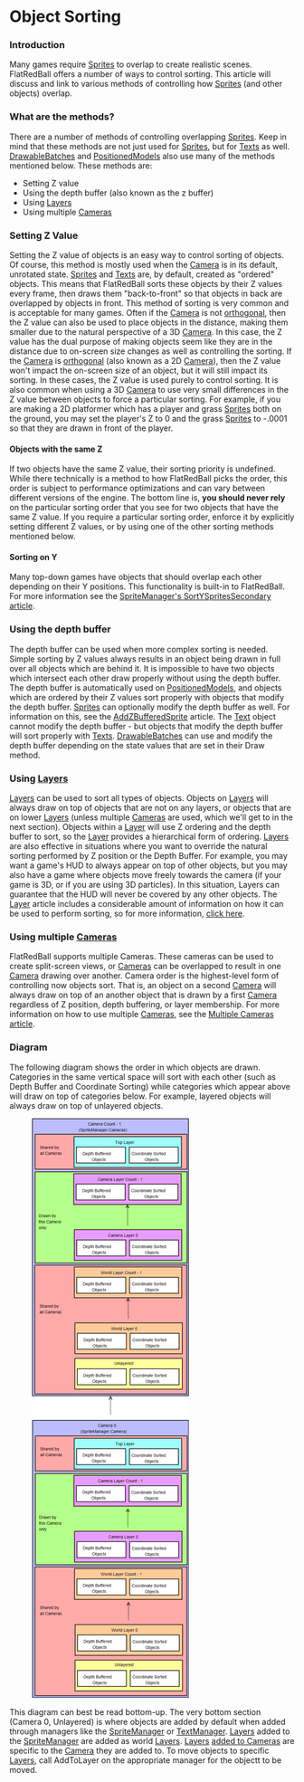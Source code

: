 # Object Sorting

### Introduction

Many games require [Sprites](../../frb/docs/index.php) to overlap to create realistic scenes. FlatRedBall offers a number of ways to control sorting. This article will discuss and link to various methods of controlling how [Sprites](../../frb/docs/index.php) (and other objects) overlap.

### What are the methods?

There are a number of methods of controlling overlapping [Sprites](../../frb/docs/index.php). Keep in mind that these methods are not just used for [Sprites](../../frb/docs/index.php), but for [Texts](../../frb/docs/index.php) as well. [DrawableBatches](../../frb/docs/index.php) and [PositionedModels](../../frb/docs/index.php) also use many of the methods mentioned below. These methods are:

* Setting Z value
* Using the depth buffer (also known as the z buffer)
* Using [Layers](../../frb/docs/index.php)
* Using multiple [Cameras](../../frb/docs/index.php)

### Setting Z Value

Setting the Z value of objects is an easy way to control sorting of objects. Of course, this method is mostly used when the [Camera](../../frb/docs/index.php) is in its default, unrotated state. [Sprites](../../frb/docs/index.php) and [Texts](../../frb/docs/index.php) are, by default, created as "ordered" objects. This means that FlatRedBall sorts these objects by their Z values every frame, then draws them "back-to-front" so that objects in back are overlapped by objects in front. This method of sorting is very common and is acceptable for many games. Often if the [Camera](../../frb/docs/index.php) is not [orthogonal](../../frb/docs/index.php), then the Z value can also be used to place objects in the distance, making them smaller due to the natural perspective of a 3D [Camera](../../frb/docs/index.php). In this case, the Z value has the dual purpose of making objects seem like they are in the distance due to on-screen size changes as well as controlling the sorting. If the [Camera](../../frb/docs/index.php) is [orthogonal](../../frb/docs/index.php) (also known as a 2D [Camera](../../frb/docs/index.php)), then the Z value won't impact the on-screen size of an object, but it will still impact its sorting. In these cases, the Z value is used purely to control sorting. It is also common when using a 3D [Camera](../../frb/docs/index.php) to use very small differences in the Z value between objects to force a particular sorting. For example, if you are making a 2D platformer which has a player and grass [Sprites](../../frb/docs/index.php) both on the ground, you may set the player's Z to 0 and the grass [Sprites](../../frb/docs/index.php) to -.0001 so that they are drawn in front of the player.

#### Objects with the same Z

If two objects have the same Z value, their sorting priority is undefined. While there technically is a method to how FlatRedBall picks the order, this order is subject to performance optimizations and can vary between different versions of the engine. The bottom line is, **you should never rely** on the particular sorting order that you see for two objects that have the same Z value. If you require a particular sorting order, enforce it by explicitly setting different Z values, or by using one of the other sorting methods mentioned below.

#### Sorting on Y

Many top-down games have objects that should overlap each other depending on their Y positions. This functionality is built-in to FlatRedBall. For more information see the [SpriteManager's SortYSpritesSecondary article](../../api/flatredball/spritemanager/sortyspritessecondary.md).

### Using the depth buffer

The depth buffer can be used when more complex sorting is needed. Simple sorting by Z values always results in an object being drawn in full over all objects which are behind it. It is impossible to have two objects which intersect each other draw properly without using the depth buffer. The depth buffer is automatically used on [PositionedModels](../../frb/docs/index.php), and objects which are ordered by their Z values sort properly with objects that modify the depth buffer. [Sprites](../../frb/docs/index.php) can optionally modify the depth buffer as well. For information on this, see the [AddZBufferedSprite](../../frb/docs/index.php) article. The [Text](../../frb/docs/index.php) object cannot modify the depth buffer - but objects that modify the depth buffer will sort properly with [Texts](../../frb/docs/index.php). [DrawableBatches](../../frb/docs/index.php) can use and modify the depth buffer depending on the state values that are set in their Draw method.

### Using [Layers](../../frb/docs/index.php)

[Layers](../../frb/docs/index.php) can be used to sort all types of objects. Objects on [Layers](../../frb/docs/index.php) will always draw on top of objects that are not on any layers, or objects that are on lower [Layers](../../frb/docs/index.php) (unless multiple [Cameras](../../frb/docs/index.php) are used, which we'll get to in the next section). Objects within a [Layer](../../frb/docs/index.php) will use Z ordering and the depth buffer to sort, so the [Layer](../../frb/docs/index.php) provides a hierarchical form of ordering. [Layers](../../frb/docs/index.php) are also effective in situations where you want to override the natural sorting performed by Z position or the Depth Buffer. For example, you may want a game's HUD to always appear on top of other objects, but you may also have a game where objects move freely towards the camera (if your game is 3D, or if you are using 3D particles). In this situation, Layers can guarantee that the HUD will never be covered by any other objects. The [Layer](../../frb/docs/index.php) article includes a considerable amount of information on how it can be used to perform sorting, so for more information, [click here](../../frb/docs/index.php).

### Using multiple [Cameras](../../frb/docs/index.php)

FlatRedBall supports multiple Cameras. These cameras can be used to create split-screen views, or [Cameras](../../frb/docs/index.php) can be overlapped to result in one [Camera](../../frb/docs/index.php) drawing over another. Camera order is the highest-level form of controlling now objects sort. That is, an object on a second [Camera](../../frb/docs/index.php) will always draw on top of an another object that is drawn by a first [Camera](../../frb/docs/index.php) regardless of Z position, depth buffering, or layer membership. For more information on how to use multiple [Cameras](../../frb/docs/index.php), see the [Multiple Cameras article](../../frb/docs/index.php#Multiple\_Cameras).

### Diagram

The following diagram shows the order in which objects are drawn. Categories in the same vertical space will sort with each other (such as Depth Buffer and Coordinate Sorting) while categories which appear above will draw on top of categories below. For example, layered objects will always draw on top of unlayered objects. &#x20;

<figure><img src="../../media/migrated_media-SortingDiagram.png" alt=""><figcaption></figcaption></figure>

This diagram can best be read bottom-up. The very bottom section (Camera 0, Unlayered) is where objects are added by default when added through managers like the [SpriteManager](../../frb/docs/index.php) or [TextManager](../../frb/docs/index.php). [Layers](../../frb/docs/index.php) added to the [SpriteManager](../../frb/docs/index.php) are added as world [Layers](../../frb/docs/index.php). [Layers](../../frb/docs/index.php) [added to Cameras](../../frb/docs/index.php) are specific to the [Camera](../../frb/docs/index.php) they are added to. To move objects to specific [Layers](../../frb/docs/index.php), call AddToLayer on the appropriate manager for the objectt to be moved.
